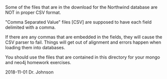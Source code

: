 Some of the files that are in the download for the Northwind database are NOT in proper CSV format.

"Comma Separated Value" files [CSV] are supposed to have each field delimited with a comma.

If there are any commas that are embedded in the fields, they will cause the CSV parser to fail.
Things will get out of alignment and errors happen when loading them into databases.

You should use the files that are contained in this directory for your mongo and neo4j homework exercises.

2018-11-01
Dr. Johnson

